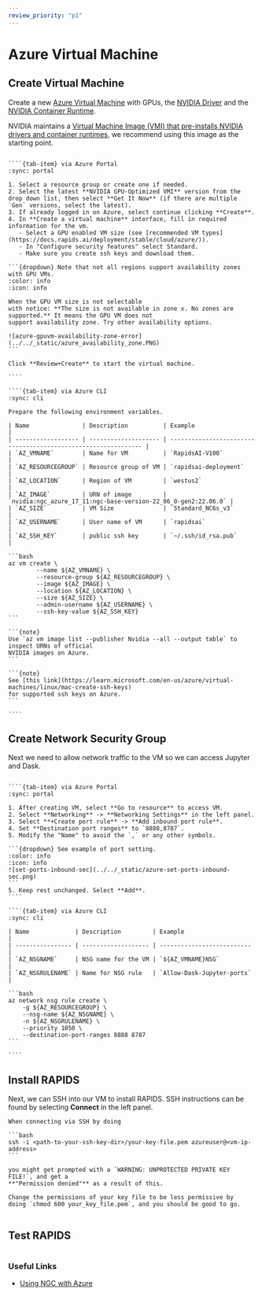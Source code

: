 ```yaml
---
review_priority: "p1"
---
```


# Azure Virtual Machine

## Create Virtual Machine

Create a new [Azure Virtual Machine](https://azure.microsoft.com/en-gb/products/virtual-machines/) with GPUs, the [NVIDIA Driver](https://www.nvidia.co.uk/Download/index.aspx) and the [NVIDIA Container Runtime](https://developer.nvidia.com/nvidia-container-runtime).

NVIDIA maintains a [Virtual Machine Image (VMI) that pre-installs NVIDIA drivers and container runtimes](https://azuremarketplace.microsoft.com/en-us/marketplace/apps/nvidia.ngc_azure_17_11?tab=Overview), we recommend using this image as the starting point.

`````{tab-set}

````{tab-item} via Azure Portal
:sync: portal

1. Select a resource group or create one if needed.
2. Select the latest **NVIDIA GPU-Optimized VMI** version from the drop down list, then select **Get It Now** (if there are multiple `Gen` versions, select the latest).
3. If already logged in on Azure, select continue clicking **Create**.
4. In **Create a virtual machine** interface, fill in required information for the vm.
   - Select a GPU enabled VM size (see [recommended VM types](https://docs.rapids.ai/deployment/stable/cloud/azure/)).
   - In "Configure security features" select Standard.
   - Make sure you create ssh keys and download them.

```{dropdown} Note that not all regions support availability zones with GPU VMs.
:color: info
:icon: info

When the GPU VM size is not selectable
with notice: **The size is not available in zone x. No zones are supported.** It means the GPU VM does not
support availability zone. Try other availability options.

![azure-gpuvm-availability-zone-error](../../_static/azure_availability_zone.PNG)
```

Click **Review+Create** to start the virtual machine.

````

````{tab-item} via Azure CLI
:sync: cli

Prepare the following environment variables.

| Name               | Description          | Example                                                        |
| ------------------ | -------------------- | -------------------------------------------------------------- |
| `AZ_VMNAME`        | Name for VM          | `RapidsAI-V100`                                                |
| `AZ_RESOURCEGROUP` | Resource group of VM | `rapidsai-deployment`                                          |
| `AZ_LOCATION`      | Region of VM         | `westus2`                                                      |
| `AZ_IMAGE`         | URN of image         | `nvidia:ngc_azure_17_11:ngc-base-version-22_06_0-gen2:22.06.0` |
| `AZ_SIZE`          | VM Size              | `Standard_NC6s_v3`                                             |
| `AZ_USERNAME`      | User name of VM      | `rapidsai`                                                     |
| `AZ_SSH_KEY`       | public ssh key       | `~/.ssh/id_rsa.pub`                                            |

```bash
az vm create \
        --name ${AZ_VMNAME} \
        --resource-group ${AZ_RESOURCEGROUP} \
        --image ${AZ_IMAGE} \
        --location ${AZ_LOCATION} \
        --size ${AZ_SIZE} \
        --admin-username ${AZ_USERNAME} \
        --ssh-key-value ${AZ_SSH_KEY}
```

```{note}
Use `az vm image list --publisher Nvidia --all --output table` to inspect URNs of official
NVIDIA images on Azure.
```

```{note}
See [this link](https://learn.microsoft.com/en-us/azure/virtual-machines/linux/mac-create-ssh-keys)
for supported ssh keys on Azure.
```

````

`````

## Create Network Security Group

Next we need to allow network traffic to the VM so we can access Jupyter and Dask.

`````{tab-set}

````{tab-item} via Azure Portal
:sync: portal

1. After creating VM, select **Go to resource** to access VM.
2. Select **Networking** -> **Networking Settings** in the left panel.
3. Select **+Create port rule** -> **Add inbound port rule**.
4. Set **Destination port ranges** to `8888,8787`.
5. Modify the "Name" to avoid the `,` or any other symbols.

```{dropdown} See example of port setting.
:color: info
:icon: info
![set-ports-inbound-sec](../../_static/azure-set-ports-inbound-sec.png)
```
5. Keep rest unchanged. Select **Add**.
````

````{tab-item} via Azure CLI
:sync: cli

| Name             | Description         | Example                    |
| ---------------- | ------------------- | -------------------------- |
| `AZ_NSGNAME`     | NSG name for the VM | `${AZ_VMNAME}NSG`          |
| `AZ_NSGRULENAME` | Name for NSG rule   | `Allow-Dask-Jupyter-ports` |

```bash
az network nsg rule create \
    -g ${AZ_RESOURCEGROUP} \
    --nsg-name ${AZ_NSGNAME} \
    -n ${AZ_NSGRULENAME} \
    --priority 1050 \
    --destination-port-ranges 8888 8787
```

````
`````

## Install RAPIDS

Next, we can SSH into our VM to install RAPIDS. SSH instructions can be found by selecting **Connect** in the left panel.

````{tip}
When connecting via SSH by doing

```bash
ssh -i <path-to-your-ssh-key-dir>/your-key-file.pem azureuser@<vm-ip-address>
```

you might get prompted with a `WARNING: UNPROTECTED PRIVATE KEY FILE!`, and get a
**"Permission denied"** as a result of this.

Change the permissions of your key file to be less permissive by
doing `chmod 600 your_key_file.pem`, and you should be good to go.
````

```{include} ../../_includes/install-rapids-with-docker.md

```

## Test RAPIDS

```{include} ../../_includes/test-rapids-docker-vm.md

```

### Useful Links

- [Using NGC with Azure](https://docs.nvidia.com/ngc/ngc-deploy-public-cloud/ngc-azure/index.html)

```{relatedexamples}

```
